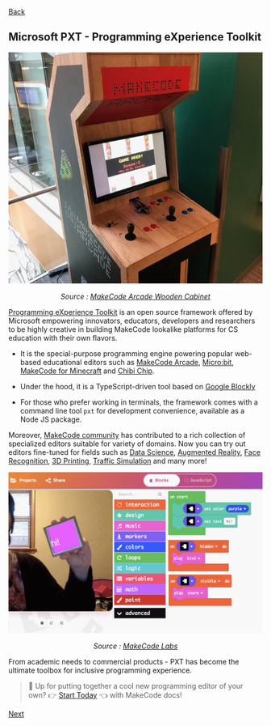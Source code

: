 [Back](/makecode-docs/educator-docs/2.%20makecode-edu-at-a-glance.md)

## Microsoft PXT - Programming eXperience Toolkit


![Arcade Sprite Editor](https://github.com/BethanyJep/Makeocode-images/blob/main/cabinet.jpg?raw=true)

<p align="center"><em>Source : <a href="https://arcade.makecode.com/hardware/raspberry-pi/wooden-cabinet">MakeCode Arcade Wooden Cabinet</a></em></p>

[Programming eXperience Toolkit](https://github.com/microsoft/pxt) is an open source framework offered by Microsoft empowering innovators, educators, developers and researchers to be highly creative in building MakeCode lookalike platforms for CS education with their own flavors.

- It is the special-purpose programming engine powering popular web-based educational editors such as [MakeCode Arcade](https://arcade.makecode.com), [Micro:bit](https://makecode.microbit.org/), [MakeCode for Minecraft](https://minecraft.makecode.com/) and [Chibi Chip](https://makecode.chibitronics.com/).

- Under the hood, it is a TypeScript-driven tool based on [Google Blockly](https://developers.google.com/blockly)

- For those who prefer working in terminals, the framework comes with a command line tool `pxt` for development convenience, available as a Node JS package.

Moreover, [MakeCode community](https://forum.makecode.com/) has contributed to a rich collection of specialized editors suitable for variety of domains. Now you can try out editors fine-tuned for fields such as [Data Science](https://aka.ms/ds), [Augmented Reality](https://laboratoryforplayfulcomputation.github.io/arcadia/), [Face Recognition](https://github.com/JCSPEC/BuildUFace), [3D Printing](https://makecode.buildbee.com/), [Traffic Simulation](https://github.com/liolop/Coraffic) and many more!

![ARcadia Editor](https://github.com/BethanyJep/Makeocode-images/blob/main/ar.png?raw=true)
<p align="center"> <em>Source : <a href="https://makecode.com/labs">MakeCode Labs</a></em></p>

From academic needs to commercial products - PXT has become the ultimate toolbox for inclusive programming experience.

> 📝 Up for putting together a cool new programming editor of your own? 👉 [Start Today](https://makecode.com/target-creation) 👈 with MakeCode docs!

[Next](../../README.md)